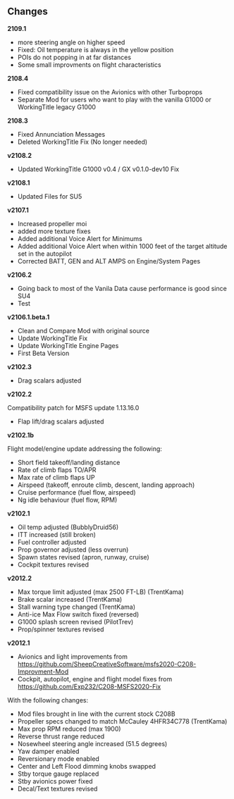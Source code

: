 ## Changes

**2109.1**
- more steering angle on higher speed
- Fixed: Oil temperature is always in the yellow position
- POIs do not popping in at far distances
- Some small improvments on flight characteristics

**2108.4**
- Fixed compatibility issue on the Avionics with other Turboprops
- Separate Mod for users who want to play with the vanilla G1000 or WorkingTitle legacy G1000

**2108.3**
- Fixed Annunciation Messages
- Deleted WorkingTitle Fix (No longer needed)

**v2108.2**
- Updated WorkingTitle G1000 v0.4 / GX v0.1.0-dev10 Fix

**v2108.1**
- Updated Files for SU5

**v2107.1**
- Increased propeller moi
- added more texture fixes
- Added additional Voice Alert for Minimums
- Added additional Voice Alert when within 1000 feet of the target altitude set in the autopilot
- Corrected BATT, GEN and ALT AMPS on Engine/System Pages

**v2106.2**
- Going back to most of the Vanila Data cause performance is good since SU4
- Test

**v2106.1.beta.1**
- Clean and Compare Mod with original source
- Update WorkingTitle Fix
- Update WorkingTitle Engine Pages
- First Beta Version

**v2102.3**

- Drag scalars adjusted

**v2102.2**

Compatibility patch for MSFS update 1.13.16.0

- Flap lift/drag scalars adjusted

**v2102.1b**

Flight model/engine update addressing the following:

- Short field takeoff/landing distance
- Rate of climb flaps TO/APR
- Max rate of climb flaps UP
- Airspeed (takeoff, enroute climb, descent, landing approach)
- Cruise performance (fuel flow, airspeed)
- Ng idle behaviour (fuel flow, RPM)

**v2102.1**

- Oil temp adjusted (BubblyDruid56)
- ITT increased (still broken)
- Fuel controller adjusted
- Prop governor adjusted (less overrun)
- Spawn states revised (apron, runway, cruise) 
- Cockpit textures revised

**v2012.2**

- Max torque limit adjusted (max 2500 FT-LB) (TrentKama)
- Brake scalar increased (TrentKama)
- Stall warning type changed (TrentKama)
- Anti-ice Max Flow switch fixed (reversed)
- G1000 splash screen revised (PilotTrev)
- Prop/spinner textures revised

**v2012.1**

- Avionics and light improvements from https://github.com/SheepCreativeSoftware/msfs2020-C208-Improvment-Mod
- Cockpit, autopilot, engine and flight model fixes from https://github.com/Exp232/C208-MSFS2020-Fix

With the following changes:

- Mod files brought in line with the current stock C208B
- Propeller specs changed to match McCauley 4HFR34C778 (TrentKama)
- Max prop RPM reduced (max 1900)
- Reverse thrust range reduced
- Nosewheel steering angle increased (51.5 degrees)
- Yaw damper enabled
- Reversionary mode enabled
- Center and Left Flood dimming knobs swapped
- Stby torque gauge replaced
- Stby avionics power fixed
- Decal/Text textures revised
